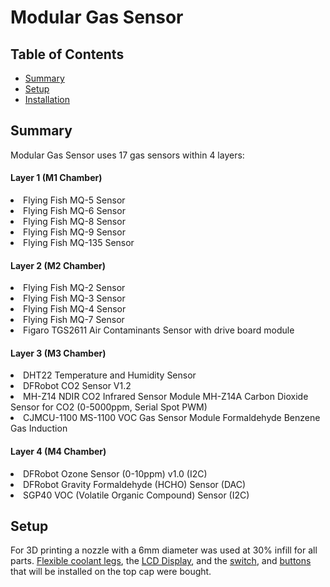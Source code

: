 # Modular Gas Sensor

## Table of Contents
* [Summary](#Summary)
* [Setup](#Setup)
* [Installation](#Installation)


## Summary
Modular Gas Sensor uses 17 gas sensors within 4 layers:

 #### Layer 1 (M1 Chamber)
 <li>Flying Fish MQ-5 Sensor</li>
 <li>Flying Fish MQ-6 Sensor</li>
 <li>Flying Fish MQ-8 Sensor</li>
 <li>Flying Fish MQ-9 Sensor</li>
 <li>Flying Fish MQ-135 Sensor</li>
 
 #### Layer 2 (M2 Chamber)
 <li>Flying Fish MQ-2 Sensor</li>
 <li>Flying Fish MQ-3 Sensor</li>
 <li>Flying Fish MQ-4 Sensor</li>
 <li>Flying Fish MQ-7 Sensor</li>
 <li>Figaro TGS2611 Air Contaminants Sensor with drive board module</li>

 #### Layer 3 (M3 Chamber)
 
 <li>DHT22 Temperature and Humidity Sensor</li>
 <li>DFRobot CO2 Sensor V1.2</li>
 <li>MH-Z14 NDIR CO2 Infrared Sensor Module MH-Z14A Carbon Dioxide Sensor for CO2 (0-5000ppm, Serial Spot PWM)</li>
 <li>CJMCU-1100 MS-1100 VOC Gas Sensor Module Formaldehyde Benzene Gas Induction</li>


 #### Layer 4 (M4 Chamber)
 <li>DFRobot Ozone Sensor (0-10ppm) v1.0 (I2C)</li>
 <li>DFRobot Gravity Formaldehyde (HCHO) Sensor (DAC)</li>
 <li>SGP40 VOC (Volatile Organic Compound) Sensor (I2C)</li>

## Setup
For 3D printing a nozzle with a 6mm diameter was used at 30% infill for all parts. [Flexible coolant legs](https://www.digikey.com/en/products/detail/sparkfun-electronics/TOL-12783/5824155?utm_adgroup=General&utm_source=google&utm_medium=cpc&utm_campaign=PMax:%20Smart%20Shopping_Product_Zombie%20SKUS&utm_term=&utm_content=General&gclid=Cj0KCQjw6_CYBhDjARIsABnuSzqPX2GuNUt2bYVIlHV3N7wA1GGKaSdiUak0ngwGREQYPdxWJJmBYF0aAgo9EALw_wcB), the [LCD Display](https://www.amazon.com/JANSANE-Arduino-Display-Interface-Raspberry/dp/B07D83DY17), and the [switch](https://www.amazon.com/gp/product/B01N2U8PK0/ref=ppx_yo_dt_b_search_asin_title?ie=UTF8&psc=1&pldnSite=1), and [buttons](https://www.amazon.com/gp/product/B06XF6PT9L/ref=ppx_yo_dt_b_search_asin_title?ie=UTF8&psc=1&pldnSite=1) that will be installed on the top cap were bought.
